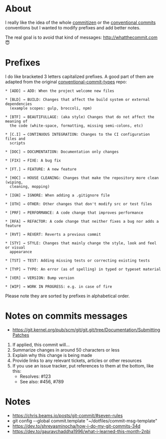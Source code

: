 # About
I really like the idea of the whole [commitizen](http://commitizen.github.io/cz-cli/)
 or the [conventional commits](https://www.conventionalcommits.org)
 conventions but I wanted to modify prefixes and add better notes.

The real goal is to avoid that kind of messages: http://whatthecommit.com 😇


# Prefixes
I do like bracketed 3 letters capitalized prefixes. A good part of them are
adapted from the original
[conventional-commit-types](https://github.com/commitizen/conventional-commit-types/blob/master/index.json)
repo:

```
* [ADD] → ADD: When the project welcome new files

* [BLD] → BUILD: Changes that affect the build system or external dependencies
  (example scopes: gulp, broccoli, npm)

* [BTF] → BEAUTIFULLAGE: (aka style) Changes that do not affect the meaning of
  the code (white-space, formatting, missing semi-colons, etc)

* [C.I] → CONTINUOUS INTEGRATION: Changes to the CI configuration files and
  scripts

* [DOC] → DOCUMENTATION: Documentation only changes

* [FIX] → FIXE: A bug fix

* [FT.] → FEATURE: A new feature

* [HOC] → HOUSE CLEANING: Changes that make the repository more clean (wiping,
  cleaning, mopping)

* [IGN] → IGNORE: When adding a .gitignore file

* [OTH] → OTHER: Other changes that don't modify src or test files

* [PRF] → PERFORMANCE: A code change that improves performance

* [RFA] → REFACTOR: A code change that neither fixes a bug nor adds a feature

* [RVT] → REVERT: Reverts a previous commit

* [STY] → STYLE: Changes that mainly change the style, look and feel or visual
  appearance

* [TST] → TEST: Adding missing tests or correcting existing tests

* [TYP] → TYPO: An error (as of spelling) in typed or typeset material

* [VER] → VERSION: Bump version

* [WIP] → WORK IN PROGRESS: e.g. in case of fire
```

Please note they are sorted by prefixes in alphabetical order. 

# Notes on commits messages

* https://git.kernel.org/pub/scm/git/git.git/tree/Documentation/SubmittingPatches


1. If applied, this commit will…
1. Summarize changes in around 50 characters or less
1. Explain why this change is being made
1. Provide links to any relevant tickets, articles or other resources
1. If you use an issue tracker, put references to them at the bottom, like this:
   - Resolves: #123
   - See also: #456, #789

# Notes
* https://chris.beams.io/posts/git-commit/#seven-rules
* git config --global commit.template "~/dotfiles/commit-msg-template"
* https://dev.to/shreyasminocha/how-i-do-my-git-commits-34d
* https://dev.to/gauravchaddha1996/what-i-learned-this-month-2nbi
